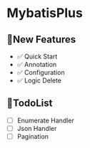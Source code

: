 # MybatisPlus

## 🎉New Features

- ✅ Quick Start
- ✅ Annotation
- ✅ Configuration
- ✅ Logic Delete

## 🎈TodoList

- [ ] Enumerate Handler
- [ ] Json Handler
- [ ] Pagination
